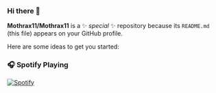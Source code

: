 ### Hi there 👋

**Mothrax11/Mothrax11** is a ✨ _special_ ✨ repository because its `README.md` (this file) appears on your GitHub profile.

Here are some ideas to get you started:

### 🎧 Spotify Playing
[![Spotify](https://my-spotify-7nfyv1ds4-mothraxs-projects.vercel.app)](https://open.spotify.com/user/USER_NAME)
